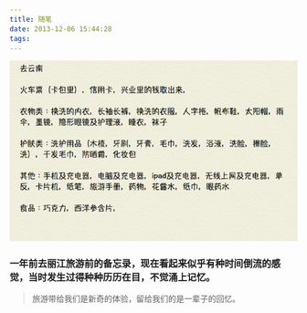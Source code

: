 ```yaml
---
title: 随笔
date: 2013-12-06 15:44:28
tags:
---
```

![big icon](随笔/lijiangbeiwang.jpg)

### 一年前去丽江旅游前的备忘录，现在看起来似乎有种时间倒流的感觉，当时发生过得种种历历在目，不觉涌上记忆。

>旅游带给我们是新奇的体验，留给我们的是一辈子的回忆。
